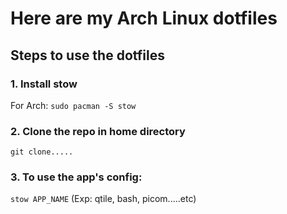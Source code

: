 # Here are my Arch Linux dotfiles

## Steps to use the dotfiles

### 1. Install stow 
 For Arch: `sudo pacman -S stow`

 ### 2. Clone the repo in home directory
  `git clone.....`

### 3. To use the app's config:
 `stow APP_NAME` (Exp: qtile, bash, picom.....etc)
